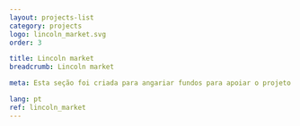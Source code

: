 ```yaml
---
layout: projects-list
category: projects
logo: lincoln_market.svg
order: 3

title: Lincoln market
breadcrumb: Lincoln market

meta: Esta seção foi criada para angariar fundos para apoiar o projeto “Lincoln&nbsp;virus”.

lang: pt
ref: lincoln_market
---
```

